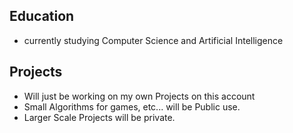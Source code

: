 ## Education
- currently studying Computer Science and Artificial Intelligence
## Projects
- Will just be working on my own Projects on this account
- Small Algorithms for games, etc... will be Public use.
- Larger Scale Projects will be private.
